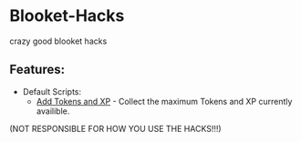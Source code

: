 # Blooket-Hacks
crazy good blooket hacks

## Features:
- Default Scripts:
    - <a href="https://github.com/e1du/Blooket-Hacks/blob/main/Main-Hacks/Add-Tokens-And-XP.js">Add Tokens and XP</a> - Collect the maximum Tokens and XP currently availible.


(NOT RESPONSIBLE FOR HOW YOU USE THE HACKS!!!)
